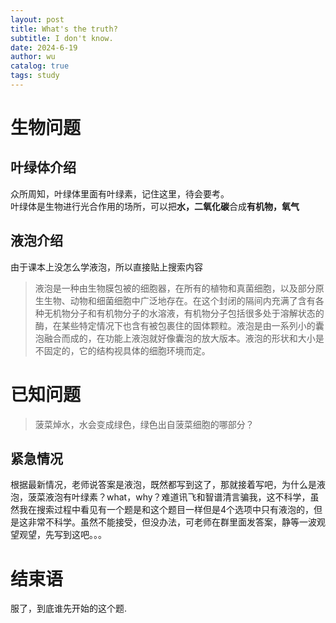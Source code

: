 ```yaml
---
layout: post
title: What's the truth?
subtitle: I don't know. 
date: 2024-6-19
author: wu
catalog: true
tags: study
---
```


# 生物问题
## 叶绿体介绍  
众所周知，叶绿体里面有叶绿素，记住这里，待会要考。  
叶绿体是生物进行光合作用的场所，可以把**水，二氧化碳**合成**有机物，氧气**
## 液泡介绍
由于课本上没怎么学液泡，所以直接贴上搜索内容
> 液泡是一种由生物膜包被的细胞器，在所有的植物和真菌细胞，以及部分原生生物、动物和细菌细胞中广泛地存在。在这个封闭的隔间内充满了含有各种无机物分子和有机物分子的水溶液，有机物分子包括很多处于溶解状态的酶，在某些特定情况下也含有被包裹住的固体颗粒。液泡是由一系列小的囊泡融合而成的，在功能上液泡就好像囊泡的放大版本。液泡的形状和大小是不固定的，它的结构视具体的细胞环境而定。

# 已知问题
> 菠菜焯水，水会变成绿色，绿色出自菠菜细胞的哪部分？
## 紧急情况  
根据最新情况，老师说答案是液泡，既然都写到这了，那就接着写吧，为什么是液泡，菠菜液泡有叶绿素？what，why？难道讯飞和智谱清言骗我，这不科学，虽然我在搜索过程中看见有一个题是和这个题目一样但是4个选项中只有液泡的，但是这非常不科学。虽然不能接受，但没办法，可老师在群里面发答案，静等一波观望观望，先写到这吧。。。
# 结束语  
服了，到底谁先开始的这个题.
